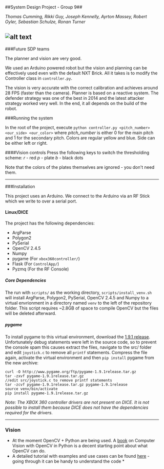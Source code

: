 ##System Design Project - Group 9##

*Thomas Cumming, Rikki Guy, Joseph Kennelly, Ayrton Massey, Robert Oyler, Sebastian Schulze, Ronan Turner*

![alt text](http://i.imgur.com/Y6Z5NtE.png "I think he just says \"bloop bloop bloop\"")
------

###Future SDP teams

The planner and vision are very good.

We used an Arduino powered robot but the vision and planning can be effectively used even with the default NXT Brick. All it takes is to modify the Controller class in `controller.py`. 

The vision is very accurate with the correct calibration and achieves around 28 FPS (faster than the camera).
Planner is based on a reactive system. The defender strategy was one of the best in 2014 and the latest attacker strategy worked very well. In the end, it all depends on the build of the robot.

###Running the system

In the root of the project, execute `python controller.py <pitch_number> <our_side> <our_color>` where *pitch_number* is either 0 for the main pitch and 1 for the secondary pitch. Colors are regular yellow and blue. Side can be either left or right.

####Vision controls
Press the following keys to switch the thresholding scheme:
*r* - red
*p* - plate
*b* - black dots

Note that the colors of the plates themselves are ignored - you don't need them.

------
###Installation

This project uses an Arduino. We connect to the Arduino via an RF Stick which we write to over a serial port.

#### Linux/DICE

The project has the following dependencies:
- ArgParse
- Polygon2
- PySerial
- OpenCV 2.4.5
- Numpy
- pygame (For `xbox360controller/`)
- Flask (For `ControlApp/`)
- Pyzmq (For the RF Console)

##### Core Dependencies 

The run with `scripts/` as the working directory, `scripts/install_venv.sh` will install ArgParse, Polygon2, PySerial, OpenCV 2.4.5 and Numpy to a virtual envrionment in a directory named `venv` to the left of the repository folder. This script requires ~2.8GB of space to compile OpenCV but the files will be deleted afterward.

##### pygame

To install pygame to this virtual environment, download the [1.9.1 release](http://www.pygame.org/ftp/pygame-1.9.1release.tar.gz). Unfortunately debug statements were left in the source code, so to prevent the console spam this causes extract the files, navigate to the src/ folder and edit `joystick.c` to remove all `printf` statements. Compress the file again, activate the virtual environment and then `pip install` pygame from the new archive:

```
curl -O http://www.pygame.org/ftp/pygame-1.9.1release.tar.gz
tar -zxvf pygame-1.9.1release.tar.gz
//edit src/joystick.c to remove printf statements
tar -zcvf pygame-1.9.1release.tar.gz pygame-1.9.1release
source venv/bin/activate
pip install pygame-1.9.1release.tar.gz
```

*Note: The XBOX 360 controller drivers are not present on DICE. It is not possible to install them because DICE does not have the dependencies required for the drivers.*

------
### Vision

* At the moment OpenCV + Python are being used. A [book](http://programmingcomputervision.com/downloads/ProgrammingComputerVision_CCdraft.pdf) on Computer Vision with OpenCV in Python is a decent starting point about what OpenCV can do.
* A detailed tutorial with examples and use cases can be found [here](https://opencv-python-tutroals.readthedocs.org/en/latest/py_tutorials/py_tutorials.html) - going through it can be handy to understand the code *
